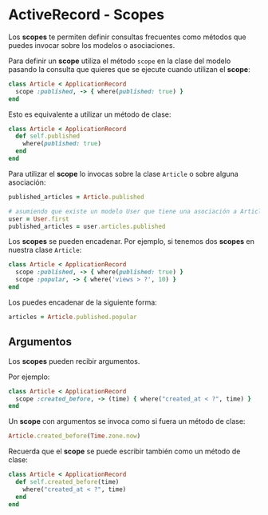 # ActiveRecord - Scopes

Los **scopes** te permiten definir consultas frecuentes como métodos que puedes invocar sobre los modelos o asociaciones.

Para definir un **scope** utiliza el método `scope` en la clase del modelo pasando la consulta que quieres que se ejecute cuando utilizan el **scope**:

```ruby
class Article < ApplicationRecord
  scope :published, -> { where(published: true) }
end
```

Esto es equivalente a utilizar un método de clase:

```ruby
class Article < ApplicationRecord
  def self.published
    where(published: true)
  end
end
```

Para utilizar el **scope** lo invocas sobre la clase `Article` o sobre alguna asociación:

```ruby
published_articles = Article.published

# asumiendo que existe un modelo User que tiene una asociación a Article
user = User.first
published_articles = user.articles.published
```

Los **scopes** se pueden encadenar. Por ejemplo, si tenemos dos **scopes** en nuestra clase `Article`:

```ruby
class Article < ApplicationRecord
  scope :published, -> { where(published: true) }
  scope :popular, -> { where('views > ?', 10) }
end
```

Los puedes encadenar de la siguiente forma:

```ruby
articles = Article.published.popular
```

## Argumentos

Los **scopes** pueden recibir argumentos.

Por ejemplo:

```ruby
class Article < ApplicationRecord
  scope :created_before, -> (time) { where("created_at < ?", time) }
end
```

Un **scope** con argumentos se invoca como si fuera un método de clase:

```ruby
Article.created_before(Time.zone.now)
```

Recuerda que el **scope** se puede escribir también como un método de clase:

```ruby
class Article < ApplicationRecord
  def self.created_before(time)
    where("created_at < ?", time)
  end
end
```

